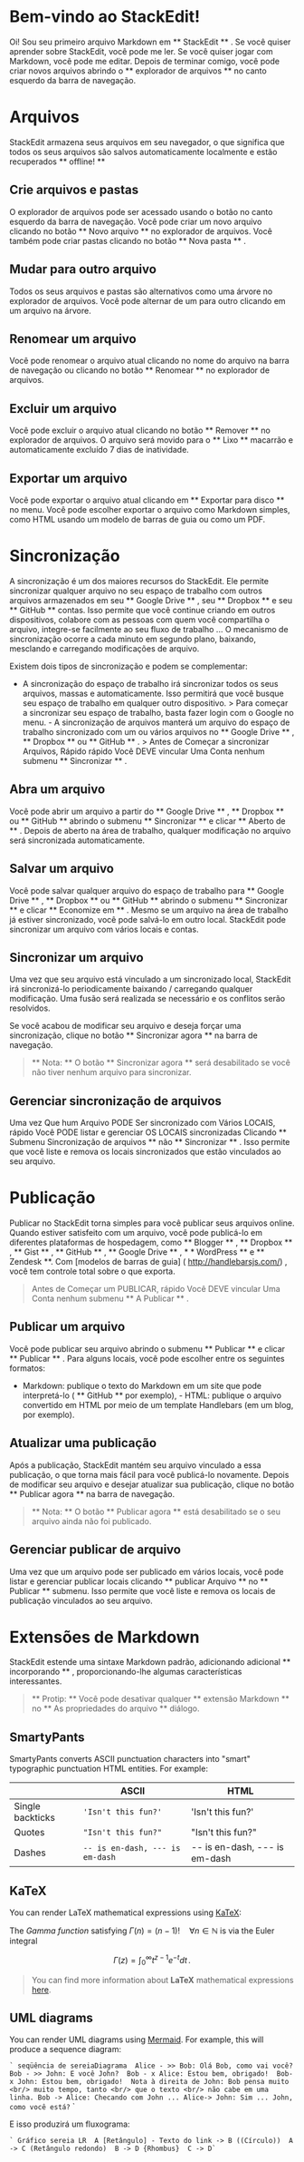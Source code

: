 # Bem-vindo ao StackEdit!

Oi! Sou seu primeiro arquivo Markdown em ** StackEdit ** . Se você quiser aprender sobre StackEdit, você pode me ler. Se você quiser jogar com Markdown, você pode me editar. Depois de terminar comigo, você pode criar novos arquivos abrindo o ** explorador de arquivos ** no canto esquerdo da barra de navegação.


# Arquivos

StackEdit armazena seus arquivos em seu navegador, o que significa que todos os seus arquivos são salvos automaticamente localmente e estão recuperados ** offline! **

## Crie arquivos e pastas

O explorador de arquivos pode ser acessado usando o botão no canto esquerdo da barra de navegação. Você pode criar um novo arquivo clicando no botão ** Novo arquivo ** no explorador de arquivos. Você também pode criar pastas clicando no botão ** Nova pasta ** .

## Mudar para outro arquivo

Todos os seus arquivos e pastas são alternativos como uma árvore no explorador de arquivos. Você pode alternar de um para outro clicando em um arquivo na árvore.

## Renomear um arquivo

Você pode renomear o arquivo atual clicando no nome do arquivo na barra de navegação ou clicando no botão ** Renomear ** no explorador de arquivos.

## Excluir um arquivo

Você pode excluir o arquivo atual clicando no botão ** Remover ** no explorador de arquivos. O arquivo será movido para o ** Lixo ** macarrão e automaticamente excluído 7 dias de inatividade.

## Exportar um arquivo

Você pode exportar o arquivo atual clicando em ** Exportar para disco ** no menu. Você pode escolher exportar o arquivo como Markdown simples, como HTML usando um modelo de barras de guia ou como um PDF.


# Sincronização

A sincronização é um dos maiores recursos do StackEdit. Ele permite sincronizar qualquer arquivo no seu espaço de trabalho com outros arquivos armazenados em seu ** Google Drive ** , seu ** Dropbox ** e seu ** GitHub ** contas. Isso permite que você continue criando em outros dispositivos, colabore com as pessoas com quem você compartilha o arquivo, integre-se facilmente ao seu fluxo de trabalho ... O mecanismo de sincronização ocorre a cada minuto em segundo plano, baixando, mesclando e carregando modificações de arquivo.

Existem dois tipos de sincronização e podem se complementar:

- A sincronização do espaço de trabalho irá sincronizar todos os seus arquivos, massas e automaticamente. Isso permitirá que você busque seu espaço de trabalho em qualquer outro dispositivo. > Para começar a sincronizar seu espaço de trabalho, basta fazer login com o Google no menu. - A sincronização de arquivos manterá um arquivo do espaço de trabalho sincronizado com um ou vários arquivos no ** Google Drive ** , ** Dropbox ** ou ** GitHub ** . > Antes de Começar a sincronizar Arquivos, Rápido rápido Você DEVE vincular Uma Conta nenhum submenu ** Sincronizar ** .





## Abra um arquivo

Você pode abrir um arquivo a partir do ** Google Drive ** , ** Dropbox ** ou ** GitHub ** abrindo o submenu ** Sincronizar ** e clicar ** Aberto de ** . Depois de aberto na área de trabalho, qualquer modificação no arquivo será sincronizada automaticamente.

## Salvar um arquivo

Você pode salvar qualquer arquivo do espaço de trabalho para ** Google Drive ** , ** Dropbox ** ou ** GitHub ** abrindo o submenu ** Sincronizar ** e clicar ** Economize em ** . Mesmo se um arquivo na área de trabalho já estiver sincronizado, você pode salvá-lo em outro local. StackEdit pode sincronizar um arquivo com vários locais e contas.

## Sincronizar um arquivo

Uma vez que seu arquivo está vinculado a um sincronizado local, StackEdit irá sincronizá-lo periodicamente baixando / carregando qualquer modificação. Uma fusão será realizada se necessário e os conflitos serão resolvidos.

Se você acabou de modificar seu arquivo e deseja forçar uma sincronização, clique no botão ** Sincronizar agora ** na barra de navegação.

> ** Nota: ** O botão ** Sincronizar agora ** será desabilitado se você não tiver nenhum arquivo para sincronizar. 

## Gerenciar sincronização de arquivos

Uma vez Que hum Arquivo PODE Ser sincronizado com Vários LOCAIS, rápido Você PODE listar e gerenciar OS LOCAIS sincronizadas Clicando ** Submenu Sincronização de arquivos ** não ** Sincronizar ** . Isso permite que você liste e remova os locais sincronizados que estão vinculados ao seu arquivo.


# Publicação

Publicar no StackEdit torna simples para você publicar seus arquivos online. Quando estiver satisfeito com um arquivo, você pode publicá-lo em diferentes plataformas de hospedagem, como ** Blogger ** , ** Dropbox ** , ** Gist ** , ** GitHub ** , ** Google Drive ** , *                 * WordPress ** e ** Zendesk **. Com [modelos de barras de guia] ( http://handlebarsjs.com/) , você tem controle total sobre o que exporta.

> Antes de Começar um PUBLICAR, rápido Você DEVE vincular Uma Conta nenhum submenu ** A Publicar ** .

## Publicar um arquivo

Você pode publicar seu arquivo abrindo o submenu ** Publicar ** e clicar ** Publicar ** . Para alguns locais, você pode escolher entre os seguintes formatos:

- Markdown: publique o texto do Markdown em um site que pode interpretá-lo ( ** GitHub ** por exemplo), - HTML: publique o arquivo convertido em HTML por meio de um template Handlebars (em um blog, por exemplo).


## Atualizar uma publicação

Após a publicação, StackEdit mantém seu arquivo vinculado a essa publicação, o que torna mais fácil para você publicá-lo novamente. Depois de modificar seu arquivo e desejar atualizar sua publicação, clique no botão ** Publicar agora ** na barra de navegação.

> ** Nota: ** O botão ** Publicar agora ** está desabilitado se o seu arquivo ainda não foi publicado. 

## Gerenciar publicar de arquivo

Uma vez que um arquivo pode ser publicado em vários locais, você pode listar e gerenciar publicar locais clicando ** publicar Arquivo ** no ** Publicar ** submenu. Isso permite que você liste e remova os locais de publicação vinculados ao seu arquivo.


# Extensões de Markdown

StackEdit estende uma sintaxe Markdown padrão, adicionando adicional ** incorporando ** , proporcionando-lhe algumas características interessantes.

> ** Protip: ** Você pode desativar qualquer ** extensão Markdown ** no ** As propriedades do arquivo ** diálogo. 


## SmartyPants

SmartyPants converts ASCII punctuation characters into "smart" typographic punctuation HTML entities. For example:

|                |ASCII                          |HTML                         |
|----------------|-------------------------------|-----------------------------|
|Single backticks|`'Isn't this fun?'`            |'Isn't this fun?'            |
|Quotes          |`"Isn't this fun?"`            |"Isn't this fun?"            |
|Dashes          |`-- is en-dash, --- is em-dash`|-- is en-dash, --- is em-dash|


## KaTeX

You can render LaTeX mathematical expressions using [KaTeX](https://khan.github.io/KaTeX/):

The *Gamma function* satisfying $\Gamma(n) = (n-1)!\quad\forall n\in\mathbb N$ is via the Euler integral

$$
\Gamma(z) = \int_0^\infty t^{z-1}e^{-t}dt\,.
$$

> You can find more information about **LaTeX** mathematical expressions [here](http://meta.math.stackexchange.com/questions/5020/mathjax-basic-tutorial-and-quick-reference).


## UML diagrams

You can render UML diagrams using [Mermaid](https://mermaidjs.github.io/). For example, this will produce a sequence diagram:

`` `
 seqüência de sereiaDiagrama 
Alice - >> Bob: Olá Bob, como vai você? 
Bob - >> John: E você John? 
Bob - x Alice: Estou bem, obrigado! 
Bob-x John: Estou bem, obrigado! 
Nota à direita de John: Bob pensa muito <br/> muito tempo, tanto <br/> que o texto <br/> não cabe em uma linha. Bob -> Alice: Checando com John ... Alice-> John: Sim ... John, como você está? `` `





E isso produzirá um fluxograma:

`` `
 Gráfico sereia LR 
A [Retângulo] - Texto do link -> B ((Círculo)) 
A -> C (Retângulo redondo) 
B -> D {Rhombus} 
C -> D` ``

<!--stackedit_data:
eyJoaXN0b3J5IjpbMzQ5MzkzNjE5XX0=
-->